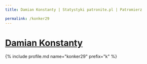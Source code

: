 ```yaml
---
title: Damian Konstanty | Statystyki patronite.pl | Patromierz

permalink: /konker29
---
```


# [Damian Konstanty](https://patronite.pl/konker29)

{% include profile.md name="konker29" prefix="k" %}
